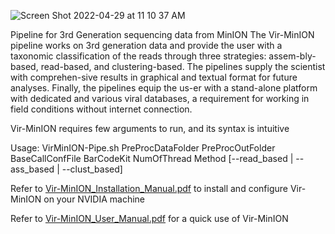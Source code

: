 ![Screen Shot 2022-04-29 at 11 10 37 AM](https://user-images.githubusercontent.com/65239532/165880443-6ef5406d-d026-4315-a41e-71703255d58b.png)

Pipeline for 3rd Generation sequencing data from MinION
The Vir-MinION pipeline works on 3rd generation data and provide the user with a taxonomic classification of the reads through three strategies: assem-bly-based, read-based, and clustering-based. The pipelines supply the scientist with comprehen-sive results in graphical and textual format for future analyses. Finally, the pipelines equip the us-er with a stand-alone platform with dedicated and various viral databases, a requirement for working in field conditions without internet connection.

Vir-MinION requires few arguments to run, and its syntax is intuitive

Usage: VirMinION-Pipe.sh PreProcDataFolder PreProcOutFolder BaseCallConfFile BarCodeKit NumOfThread Method [--read_based | --ass_based | --clust_based]

Refer to [Vir-MinION_Installation_Manual.pdf](https://github.com/emiliomastriani/Vir-MinION/files/8588447/Vir-MinION_Installation_Manual.pdf) to install and configure Vir-MinION on your NVIDIA machine

Refer to [Vir-MinION_User_Manual.pdf](https://github.com/emiliomastriani/Vir-MinION/files/8588323/Vir-MinION_User_Manual.pdf) for a quick use of Vir-MinION

